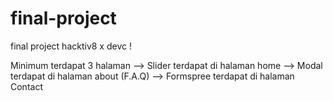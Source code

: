# final-project
final project hacktiv8 x devc !

Minimum terdapat 3 halaman
--> Slider terdapat di halaman home
--> Modal terdapat di halaman about (F.A.Q)
--> Formspree terdapat di halaman Contact
